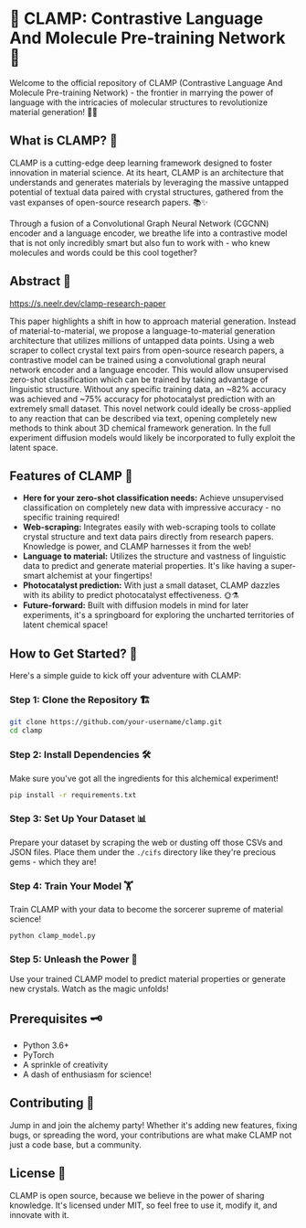# 🌟 CLAMP: Contrastive Language And Molecule Pre-training Network 🌟

Welcome to the official repository of CLAMP (Contrastive Language And Molecule Pre-training Network) - the frontier in marrying the power of language with the intricacies of molecular structures to revolutionize material generation! 🔬🧬

## What is CLAMP? 🤔

CLAMP is a cutting-edge deep learning framework designed to foster innovation in material science. At its heart, CLAMP is an architecture that understands and generates materials by leveraging the massive untapped potential of textual data paired with crystal structures, gathered from the vast expanses of open-source research papers. 📚✨

Through a fusion of a Convolutional Graph Neural Network (CGCNN) encoder and a language encoder, we breathe life into a contrastive model that is not only incredibly smart but also fun to work with - who knew molecules and words could be this cool together?

## Abstract 📝
https://s.neelr.dev/clamp-research-paper

This paper highlights a shift in how to approach material generation. Instead of material-to-material, we propose a language-to-material generation architecture that utilizes millions of untapped data points. Using a web scraper to collect crystal text pairs from open-source research papers, a contrastive model can be trained using a convolutional graph neural network encoder and a language encoder. This would allow unsupervised zero-shot classification which can be trained by taking advantage of linguistic structure. Without any specific training data, an ~82\% accuracy was achieved and ~75\% accuracy for photocatalyst prediction with an extremely small dataset. This novel network could ideally be cross-applied to any reaction that can be described via text, opening completely new methods to think about 3D chemical framework generation. In the full experiment diffusion models would likely be incorporated to fully exploit the latent space.

## Features of CLAMP 🌈

- **Here for your zero-shot classification needs:** Achieve unsupervised classification on completely new data with impressive accuracy - no specific training required!
- **Web-scraping:** Integrates easily with web-scraping tools to collate crystal structure and text data pairs directly from research papers. Knowledge is power, and CLAMP harnesses it from the web!
- **Language to material:** Utilizes the structure and vastness of linguistic data to predict and generate material properties. It's like having a super-smart alchemist at your fingertips!
- **Photocatalyst prediction:** With just a small dataset, CLAMP dazzles with its ability to predict photocatalyst effectiveness. 🌞⚗️
- **Future-forward:** Built with diffusion models in mind for later experiments, it's a springboard for exploring the uncharted territories of latent chemical space!

## How to Get Started? 💼

Here's a simple guide to kick off your adventure with CLAMP:

### Step 1: Clone the Repository 🏗️

```sh
git clone https://github.com/your-username/clamp.git
cd clamp
```

### Step 2: Install Dependencies 🛠

Make sure you've got all the ingredients for this alchemical experiment!

```sh
pip install -r requirements.txt
```

### Step 3: Set Up Your Dataset 📊

Prepare your dataset by scraping the web or dusting off those CSVs and JSON files. Place them under the `./cifs` directory like they're precious gems - which they are!

### Step 4: Train Your Model 🏋️‍

Train CLAMP with your data to become the sorcerer supreme of material science!

```python
python clamp_model.py
```

### Step 5: Unleash the Power 🔮

Use your trained CLAMP model to predict material properties or generate new crystals. Watch as the magic unfolds!

## Prerequisites 🗝

- Python 3.6+
- PyTorch
- A sprinkle of creativity
- A dash of enthusiasm for science!

## Contributing 🤝

Jump in and join the alchemy party! Whether it's adding new features, fixing bugs, or spreading the word, your contributions are what make CLAMP not just a code base, but a community.

## License 📜

CLAMP is open source, because we believe in the power of sharing knowledge. It's licensed under MIT, so feel free to use it, modify it, and innovate with it.